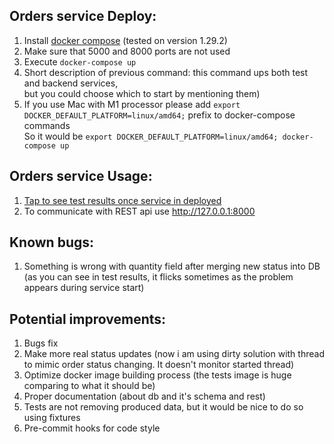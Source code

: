## Orders service Deploy:

1. Install [docker compose](https://docs.docker.com/compose/install/) (tested on version 1.29.2)
2. Make sure that 5000 and 8000 ports are not used
3. Execute `docker-compose up` 
4. Short description of previous command: this command ups both test and backend services, <br />but you could choose which to start by mentioning them)
5. If you use Mac with M1 processor please add ` export DOCKER_DEFAULT_PLATFORM=linux/amd64; ` prefix to docker-compose commands <br />So it would be `export DOCKER_DEFAULT_PLATFORM=linux/amd64; docker-compose up` 
## Orders service Usage:
1. [Tap to see test results once service in deployed](http://127.0.0.1:8000)
2. To communicate with REST api use http://127.0.0.1:8000

## Known bugs: 
1. Something is wrong with quantity field after merging new status into DB (as you can see in test results, it flicks sometimes as the problem appears during service start)

## Potential improvements:
1. Bugs fix
2. Make more real status updates (now i am using dirty solution with thread to mimic order status changing. It doesn't monitor started thread)
3. Optimize docker image building process (the tests image is huge comparing to what it should be)
4. Proper documentation (about db and it's schema and rest)
5. Tests are not removing produced data, but it would be nice to do so using fixtures
6. Pre-commit hooks for code style 